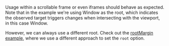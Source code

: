 Usage within a scrollable frame or even iframes should behave as expected. Note that in the example we're using Window as the root, which indicates the observed target triggers changes when intersecting with the viewport, in this case Window.

However, we can always use a different root. Check out the [rootMargin example](https://researchgate.github.io/react-intersection-observer/?selectedKind=Examples&selectedStory=Margin), where we use a different approach to set the `root` option.